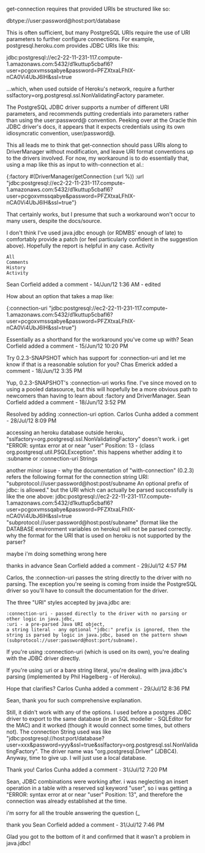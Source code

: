 

get-connection requires that provided URIs be structured like so:

dbtype://user:password@host:port/database

This is often sufficient, but many PostgreSQL URIs require the use of URI parameters to further configure connections. For example, postgresql.heroku.com provides JDBC URIs like this:

jdbc:postgresql://ec2-22-11-231-117.compute-1.amazonaws.com:5432/d1kuttup5cbafl6?user=pcgoxvmssqabye&password=PFZXtxaLFhIX-nCA0Vi4UbJ6lH&ssl=true

...which, when used outside of Heroku's network, require a further sslfactory=org.postgresql.ssl.NonValidatingFactory parameter.

The PostgreSQL JDBC driver supports a number of different URI parameters, and recommends putting credentials into parameters rather than using the user:password@ convention. Peeking over at the Oracle thin JDBC driver's docs, it appears that it expects credentials using its own idiosyncratic convention, user/password@.

<opinion>
This all leads me to think that get-connection should pass URIs along to DriverManager without modification, and leave URI format conventions up to the drivers involved. For now, my workaround is to do essentially that, using a map like this as input to with-connection et al.:

{:factory #(DriverManager/getConnection (:url %))
 :url "jdbc:postgresql://ec2-22-11-231-117.compute-1.amazonaws.com:5432/d1kuttup5cbafl6?user=pcgoxvmssqabye&password=PFZXtxaLFhIX-nCA0Vi4UbJ6lH&ssl=true"}

That certainly works, but I presume that such a workaround won't occur to many users, despite the docs/source.
</opinion>

I don't think I've used java.jdbc enough (or RDMBS' enough of late) to comfortably provide a patch (or feel particularly confident in the suggestion above). Hopefully the report is helpful in any case.
Activity

    All
    Comments
    History
    Activity

Sean Corfield added a comment - 14/Jun/12 1:36 AM - edited

How about an option that takes a map like:

{:connection-uri "jdbc:postgresql://ec2-22-11-231-117.compute-1.amazonaws.com:5432/d1kuttup5cbafl6?user=pcgoxvmssqabye&password=PFZXtxaLFhIX-nCA0Vi4UbJ6lH&ssl=true"}

Essentially as a shorthand for the workaround you've come up with?
Sean Corfield added a comment - 15/Jun/12 10:20 PM

Try 0.2.3-SNAPSHOT which has support for :connection-uri and let me know if that is a reasonable solution for you?
Chas Emerick added a comment - 18/Jun/12 3:35 PM

Yup, 0.2.3-SNAPSHOT's :connection-uri works fine. I've since moved on to using a pooled datasource, but this will hopefully be a more obvious path to newcomers than having to learn about :factory and DriverManager.
Sean Corfield added a comment - 18/Jun/12 3:52 PM

Resolved by adding :connection-uri option.
Carlos Cunha added a comment - 28/Jul/12 8:09 PM

accessing an heroku database outside heroku, "sslfactory=org.postgresql.ssl.NonValidatingFactory" doesn't work. i get "ERROR: syntax error at or near "user" Position: 13 - (class org.postgresql.util.PSQLException". this happens whether adding it to :subname or :connection-uri Strings

another minor issue - why the documentation of "with-connection" (0.2.3) refers the following format for the connection string URI:
"subprotocol://user:password@host:post/subname
An optional prefix of jdbc: is allowed."
but the URI which can actually be parsed successfully is like the one above: jdbc:postgresql://ec2-22-11-231-117.compute-1.amazonaws.com:5432/d1kuttup5cbafl6?user=pcgoxvmssqabye&password=PFZXtxaLFhIX-nCA0Vi4UbJ6lH&ssl=true
"subprotocol://user:password@host:post/subname" (format like the DATABASE environment variables on heroku) will not be parsed correctly. why the format for the URI that is used on heroku is not supported by the parser?

maybe i'm doing something wrong here

thanks in advance
Sean Corfield added a comment - 29/Jul/12 4:57 PM

Carlos, the :connection-uri passes the string directly to the driver with no parsing. The exception you're seeing is coming from inside the PostgreSQL driver so you'll have to consult the documentation for the driver.

The three "URI" styles accepted by java.jdbc are:

    :connection-uri - passed directly to the driver with no parsing or other logic in java.jdbc,
    :uri - a pre-parsed Java URI object,
    a string literal - any optional "jdbc:" prefix is ignored, then the string is parsed by logic in java.jdbc, based on the pattern shown (subprotocol://user:password@host:port/subname).

If you're using :connection-uri (which is used on its own), you're dealing with the JDBC driver directly.

If you're using :uri or a bare string literal, you're dealing with java.jdbc's parsing (implemented by Phil Hagelberg - of Heroku).

Hope that clarifies?
Carlos Cunha added a comment - 29/Jul/12 8:36 PM

Sean, thank you for such comprehensive explanation.

Still, it didn't work with any of the options. I used before a postgres JDBC driver to export to the same database (in an SQL modeller - SQLEditor for the MAC) and it worked (though it would connect some times, but others not). The connection String used was like "jdbc:postgresql://host:port/database?user=xxx&password=yyy&ssl=true&sslfactory=org.postgresql.ssl.NonValidatingFactory". The driver name was "org.postgresql.Driver" (JDBC4). Anyway, time to give up. I will just use a local database.

Thank you!
Carlos Cunha added a comment - 31/Jul/12 7:20 PM

Sean, JDBC combinations were working after. i was neglecting an insert operation in a table with a reserved sql keyword "user", so i was getting a "ERROR: syntax error at or near "user" Position: 13", and therefore the connection was already established at the time.

i'm sorry for all the trouble answering the question (_

thank you
Sean Corfield added a comment - 31/Jul/12 7:46 PM

Glad you got to the bottom of it and confirmed that it wasn't a problem in java.jdbc!
